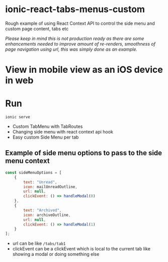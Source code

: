 # ionic-react-tabs-menus-custom
Rough example of using React Context API to control the side menu and custom page content, tabs etc

_Please keep in mind this is not production ready as there are some enhancements needed to improve amount of re-renders, smoothness of page navigation using url, this was simply done as an example._

# **View in mobile view as an iOS device in web**

# Run
`ionic serve`

- Custom TabMenu with TabRoutes
- Changing side menu with react context api hook
- Easy custom Side Menu per tab

## Example of side menu options to pass to the side menu context
```js
const sideMenuOptions = [
	{
		text: "Unread",
		icon: mailUnreadOutline,
		url: null,
		clickEvent: () => handleModal(0)
	},
	{
		text: "Archived",
		icon: archiveOutline,
		url: null,
		clickEvent: () => handleModal(1)
	}
];
```
- url can be like `/tabs/tab1`
- clickEvent can be a clickEvent which is local to the current tab like showing a modal or doing something else
